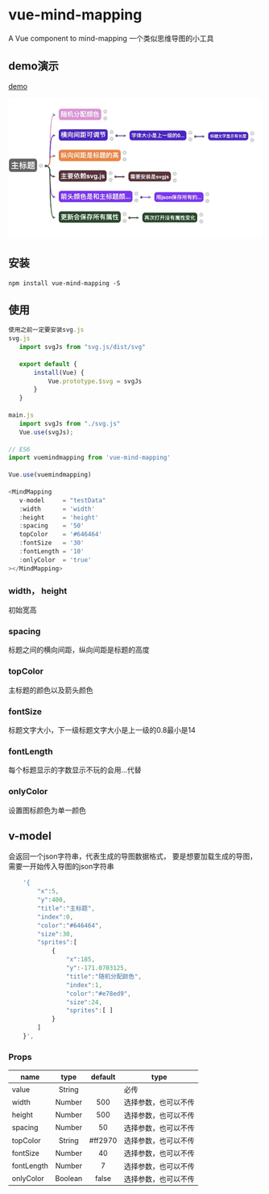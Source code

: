 # vue-mind-mapping

A Vue component to mind-mapping
一个类似思维导图的小工具

 ## demo演示
 [demo](https://wei-zhe.github.io/#/mind)

 ![dragScreenshot](./readmeimg/action.jpeg) 
 ## 安装
 
 ```JS
 npm install vue-mind-mapping -S
 ```
 
 ## 使用
 
 ```js
使用之前一定要安装svg.js
svg.js
    import svgJs from "svg.js/dist/svg"

    export default {
        install(Vue) {
            Vue.prototype.$svg = svgJs
        }
    }

main.js
    import svgJs from "./svg.js"
    Vue.use(svgJs);

 // ES6
 import vuemindmapping from 'vue-mind-mapping'
 
 Vue.use(vuemindmapping)

 <MindMapping 
    v-model     = "testData"
    :width      = 'width'
    :height     = 'height'
    :spacing    = '50'
    topColor    = '#646464'
    :fontSize   = '30'
    :fontLength = '10'
    :onlyColor  = 'true'
></MindMapping>

 ```
### width， height
初始宽高

### spacing
标题之间的横向间距，纵向间距是标题的高度

### topColor
主标题的颜色以及箭头颜色

### fontSize
标题文字大小，下一级标题文字大小是上一级的0.8最小是14

### fontLength
每个标题显示的字数显示不玩的会用...代替

### onlyColor
设置图标颜色为单一颜色

## v-model
会返回一个json字符串，代表生成的导图数据格式，
要是想要加载生成的导图，需要一开始传入导图的json字符串

```js
    '{
        "x":5,
        "y":400,
        "title":"主标题",
        "index":0,
        "color":"#646464",
        "size":30,
        "sprites":[
            {
                "x":185,
                "y":-171.0703125,
                "title":"随机分配颜色",
                "index":1,
                "color":"#e78ed9",
                "size":24,
                "sprites":[ ]
            }
        ]
    }',
 ```

### Props
 
 |   name      |   type   | default | type |
 | --------    | :------: | :-----: | ---- |
 | value       | String	  |         | 必传
 | width       | Number	  | 500     | 选择参数，也可以不传
 | height      | Number	  | 500     | 选择参数，也可以不传
 | spacing     | Number	  | 50      | 选择参数，也可以不传
 | topColor    | String	  | #ff2970 | 选择参数，也可以不传
 | fontSize    | Number	  | 40      | 选择参数，也可以不传
 | fontLength  | Number	  | 7       | 选择参数，也可以不传
 | onlyColor   | Boolean  | false   | 选择参数，也可以不传

 